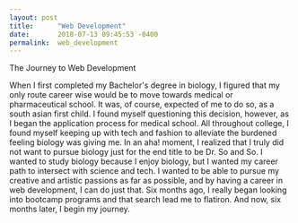 ```yaml
---
layout: post
title:      "Web Development"
date:       2018-07-13 09:45:53 -0400
permalink:  web_development
---
```


The Journey to Web Development

When I first completed my Bachelor's degree in biology, I figured that my only route career wise would be to move towards medical or pharmaceutical school. It was, of course, expected of me to do so, as a south asian first child. I found myself questioning this decision, however, as I began the application process for medical school. All throughout college, I found myself keeping up with tech and fashion to alleviate the burdened feeling biology was giving me. In an aha! moment, I realized that I truly did not want to pursue biology just for the end title to be Dr. So and So. I wanted to study biology because I enjoy biology, but I wanted my career path to intersect with science and tech. I wanted to be able to pursue my creative and artistic passions as far as possible, and by having a career in web development, I can do just that. Six months ago, I really began looking into bootcamp programs and that search lead me to flatiron. And now, six months later, I begin my journey. 
